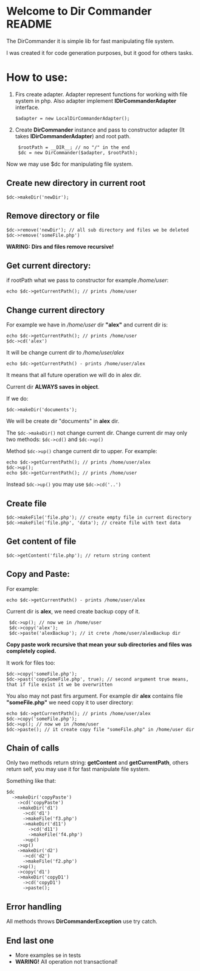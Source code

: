 Welcome to Dir Commander README
================================

The DirCommander it is simple lib for fast manipulating file system.

I was created it for code generation purposes, but it good for others tasks.

How to use:
================================

1.  Firs create adapter. Adapter represent functions for working with file system in php.
    Also adapter implement __IDirCommanderAdapter__ interface.

        $adapter = new LocalDirCommanderAdapter();

2. Create __DirCommander__ instance and pass to constructor adapter (It takes     __IDirCommanderAdapter__) and root path.

        $rootPath = __DIR__; // no "/" in the end
        $dc = new DirCommander($adapter, $rootPath);

Now we may use $dc for manipulating file system.

Create new directory in current root
---------------------------------------------------

    $dc->makeDir('newDir');

Remove directory or file
-------------------------------------------------

    $dc->remove('newDir'); // all sub directory and files we be deleted
    $dc->remove('someFile.php')

__WARING: Dirs and files remove recursive!__

Get current directory:
-------------------------------------------------

if rootPath what we pass to constructor for example */home/user*:

    echo $dc->getCurrentPath(); // prints /home/user

Change current directory
-----------------------------------------------

For example we have in */home/user* dir __"alex"__ and current dir is:

    echo $dc->getCurrentPath(); // prints /home/user
    $dc->cd('alex')

It will be change current dir to */home/user/alex*

    echo $dc->getCurrentPath() - prints /home/user/alex

It means that all future operation we will do in alex dir.

Current dir __ALWAYS saves in object__.

If we do:

    $dc->makeDir('documents');

We will be create dir "documents" in __alex__ dir.

The `$dc->makeDir()` not change current dir. Change current dir may only two methods: `$dc->cd()` and `$dc->up()`

Method `$dc->up()` change current dir to upper.
For example:

    echo $dc->getCurrentPath(); // prints /home/user/alex
    $dc->up();
    echo $dc->getCurrentPath(); // prints /home/user

Instead `$dc->up()` you may use `$dc->cd('..')`

Create file
----------------------------------------

    $dc->makeFile('file.php'); // create empty file in current directory
    $dc->makeFile('file.php', 'data'); // create file with text data

Get content of file
---------------------------------------

    $dc->getContent('file.php'); // return string content

Copy and Paste:
---------------------------------------

For example:

    echo $dc->getCurrentPath() - prints /home/user/alex

   Current dir is __alex__, we need create backup copy of it.

     $dc->up(); // now we in /home/user
     $dc->copy('alex');
     $dc->paste('alexBackup'); // it crete /home/user/alexBackup dir

__Copy paste work recursive that mean your sub directories and files was completely copied.__

It work for files too:

    $dc->copy('someFile.php');
    $dc->past('copySomeFile.php', true); // second argument true means, that if file exist it we be overwritten

You also may not past firs argument. For example
dir __alex__ contains file __"someFile.php"__ we need copy it to user directory:

    echo $dc->getCurrentPath(); // prints /home/user/alex
    $dc->copy('someFile.php');
    $dc->up(); // now we in /home/user
    $dc->paste(); // it create copy file "someFile.php" in /home/user dir

Chain of calls
---------------------------------

Only two methods return string: __getContent__ and __getCurrentPath__,
others return self, you may use it for fast manipulate file system.

Something like that:

    $dc
      ->makeDir('copyPaste')
        ->cd('copyPaste')
        ->makeDir('d1')
          ->cd('d1')
          ->makeFile('f3.php')
          ->makeDir('d11')
            ->cd('d11')
            ->makeFile('f4.php')
          ->up()
        ->up()
        ->makeDir('d2')
          ->cd('d2')
          ->makeFile('f2.php')
        ->up();
        ->copy('d1')
        ->makeDir('copyD1')
          ->cd('copyD1')
          ->paste();

Error handling
----------------------------

All methods throws __DirCommanderException__ use try catch.

End last one
--------------------------

* More examples se in tests
* __WARING!__ All operation not transactional!